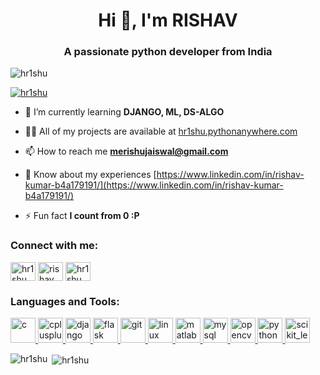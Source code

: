 <h1 align="center">Hi 👋, I'm RISHAV</h1>
<h3 align="center">A passionate python developer from India</h3>

<p align="left"> <img src="https://komarev.com/ghpvc/?username=hr1shu&label=Profile%20views&color=0e75b6&style=flat" alt="hr1shu" /> </p>

<p align="left"> <a href="https://github.com/ryo-ma/github-profile-trophy"><img src="https://github-profile-trophy.vercel.app/?username=hr1shu" alt="hr1shu" /></a> </p>

- 🌱 I’m currently learning **DJANGO, ML, DS-ALGO**

- 👨‍💻 All of my projects are available at [hr1shu.pythonanywhere.com](hr1shu.pythonanywhere.com)

- 📫 How to reach me **merishujaiswal@gmail.com**

- 📄 Know about my experiences [https://www.linkedin.com/in/rishav-kumar-b4a179191/](https://www.linkedin.com/in/rishav-kumar-b4a179191/)

- ⚡ Fun fact **I count from 0 :P**

<h3 align="left">Connect with me:</h3>
<p align="left">
<a href="https://dev.to/hr1shu" target="blank"><img align="center" src="https://cdn.jsdelivr.net/npm/simple-icons@3.0.1/icons/dev-dot-to.svg" alt="hr1shu" height="30" width="40" /></a>
<a href="https://linkedin.com/in/rishav kumar" target="blank"><img align="center" src="https://cdn.jsdelivr.net/npm/simple-icons@3.0.1/icons/linkedin.svg" alt="rishav kumar" height="30" width="40" /></a>
<a href="https://instagram.com/hr1shu_" target="blank"><img align="center" src="https://cdn.jsdelivr.net/npm/simple-icons@3.0.1/icons/instagram.svg" alt="hr1shu_" height="30" width="40" /></a>
</p>

<h3 align="left">Languages and Tools:</h3>
<p align="left"> <a href="https://www.cprogramming.com/" target="_blank"> <img src="https://devicons.github.io/devicon/devicon.git/icons/c/c-original.svg" alt="c" width="40" height="40"/> </a> <a href="https://www.w3schools.com/cpp/" target="_blank"> <img src="https://devicons.github.io/devicon/devicon.git/icons/cplusplus/cplusplus-original.svg" alt="cplusplus" width="40" height="40"/> </a> <a href="https://www.djangoproject.com/" target="_blank"> <img src="https://devicons.github.io/devicon/devicon.git/icons/django/django-original.svg" alt="django" width="40" height="40"/> </a> <a href="https://flask.palletsprojects.com/" target="_blank"> <img src="https://www.vectorlogo.zone/logos/pocoo_flask/pocoo_flask-icon.svg" alt="flask" width="40" height="40"/> </a> <a href="https://git-scm.com/" target="_blank"> <img src="https://www.vectorlogo.zone/logos/git-scm/git-scm-icon.svg" alt="git" width="40" height="40"/> </a> <a href="https://www.linux.org/" target="_blank"> <img src="https://devicons.github.io/devicon/devicon.git/icons/linux/linux-original.svg" alt="linux" width="40" height="40"/> </a> <a href="https://www.mathworks.com/" target="_blank"> <img src="https://raw.githubusercontent.com/simple-icons/simple-icons/master/icons/mathworks.svg" alt="matlab" width="40" height="40"/> </a> <a href="https://www.mysql.com/" target="_blank"> <img src="https://devicons.github.io/devicon/devicon.git/icons/mysql/mysql-original-wordmark.svg" alt="mysql" width="40" height="40"/> </a> <a href="https://opencv.org/" target="_blank"> <img src="https://www.vectorlogo.zone/logos/opencv/opencv-icon.svg" alt="opencv" width="40" height="40"/> </a> <a href="https://www.python.org" target="_blank"> <img src="https://devicons.github.io/devicon/devicon.git/icons/python/python-original.svg" alt="python" width="40" height="40"/> </a> <a href="https://scikit-learn.org/" target="_blank"> <img src="https://upload.wikimedia.org/wikipedia/commons/0/05/Scikit_learn_logo_small.svg" alt="scikit_learn" width="40" height="40"/> </a> </p>

<p><img align="left" src="https://github-readme-stats.vercel.app/api/top-langs?username=hr1shu&show_icons=true&locale=en&layout=compact" alt="hr1shu" /></p>

<p>&nbsp;<img align="center" src="https://github-readme-stats.vercel.app/api?username=hr1shu&show_icons=true&locale=en" alt="hr1shu" /></p>
